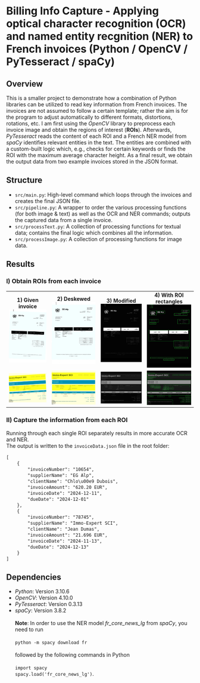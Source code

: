 # Billing Info Capture - Applying optical character recognition (OCR) and named entity recgnition (NER) to French invoices (Python / OpenCV / PyTesseract / spaCy) 

## Overview
This is a smaller project to demonstrate how a combination of Python libraries can be utilized to read key information from French invoices. The invoices are not assumed to follow a certain template; rather the aim is for the program to adjust automatically to different formats, distortions, rotations, etc. I am first using the *OpenCV* library to preprocess each invoice image and obtain the regions of interest (**ROIs**). Afterwards, *PyTesseract* reads the content of each ROI and a French NER model from *spaCy* identifies relevant entities in the text. The entities are combined with a custom-built logic which, e.g., checks for certain keywords or finds the ROI with the maximum average character height. As a final result, we obtain the output data from two example invoices stored in the JSON format.

## Structure
- `src/main.py`: High-level command which loops through the invoices and creates the final JSON file.
- `src/pipeline.py`: A wrapper to order the various processing functions (for both image & text) as well as the OCR and NER commands; outputs the captured data from a single invoice.
- `src/processText.py`: A collection of processing functions for textual data; contains the final logic which combines all the information.
- `src/processImage.py`: A collection of processing functions for image data.

## Results
### I) Obtain ROIs from each invoice
<!-- Image Grid with Titles in a Table Layout -->
<table>
  <!-- Row 1: facture1.jpg images -->
  <tr>
    <!-- Column 1 -->
    <td align="center">
      <strong>1) Given invoice</strong><br>
      <img src="images/raw/facture1.JPG" alt="Image 1" width="250">
    </td>
    <!-- Column 2 -->
    <td align="center">
      <strong>2) Deskewed</strong><br>
      <img src="images/mod/facture1_desk.jpg" alt="Image 2" width="250">
    </td>
    <!-- Column 3 -->
    <td align="center">
      <strong>3) Modified</strong><br>
      <img src="images/mod/facture1_mod.jpg" alt="Image 3" width="250">
    </td>
    <!-- Column 4 -->
    <td align="center">
      <strong>4) With ROI rectangles</strong><br>
      <img src="images/mod/facture1_rect.jpg" alt="Image 4" width="250">
    </td>
  </tr>
   <!-- Row 2: facture2.jpg images -->
  <tr>
    <!-- Column 1 -->
    <td align="center">
      <img src="images/raw/facture2.JPG" alt="Image 1" width="250">
    </td>
    <!-- Column 2 -->
    <td align="center">
      <img src="images/mod/facture2_desk.jpg" alt="Image 2" width="250">
    </td>
    <!-- Column 3 -->
    <td align="center">
      <img src="images/mod/facture2_mod.jpg" alt="Image 3" width="250">
    </td>
    <!-- Column 4 -->
    <td align="center">
      <img src="images/mod/facture2_rect.jpg" alt="Image 4" width="250">
    </td>
  </tr>
</table>

### II) Capture the information from each ROI
Running through each single ROI separately results in more accurate OCR and NER. <br/>
The output is written to the `invoiceData.json` file in the root folder:
```
[
    {
        "invoiceNumber": "10654",
        "supplierName": "EG Alp",
        "clientName": "Chlo\u00e9 Dubois",
        "invoiceAmount": "620.20 EUR",
        "invoiceDate": "2024-12-11",
        "dueDate": "2024-12-01"
    },
    {
        "invoiceNumber": "78745",
        "supplierName": "Immo-Expert SCI",
        "clientName": "Jean Dumas",
        "invoiceAmount": "21.696 EUR",
        "invoiceDate": "2024-11-13",
        "dueDate": "2024-12-13"
    }
]
```

## Dependencies
- *Python*: Version 3.10.6
- *OpenCV*: Version 4.10.0
- *PyTesseract*: Version 0.3.13
- *spaCy*: Version 3.8.2
<br/><br/>
**Note**: In order to use the NER model *fr_core_news_lg* from *spaCy*, you need to run <br/><br/>
`python -m spacy download fr` <br/><br/>
followed by the following commands in Python <br/><br/>
`import spacy` <br/>
`spacy.load('fr_core_news_lg')`.
